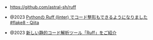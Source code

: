 - https://github.com/astral-sh/ruff

- @2023 [Pythonの Ruff (linter) でコード整形もできるようになりました #flake8 - Qiita](https://qiita.com/ciscorn/items/bf78b7ad8e0e332f891b)
- @2023 [新しい静的コード解析ツール「Ruff」をご紹介](https://gihyo.jp/article/2023/03/monthly-python-2303)
